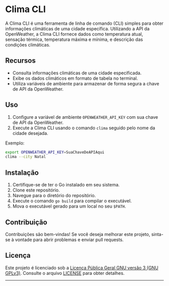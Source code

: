 # Clima CLI

A Clima CLI é uma ferramenta de linha de comando (CLI) simples para obter informações climáticas de uma cidade específica. Utilizando a API da OpenWeather, a Clima CLI fornece dados como temperatura atual, sensação térmica, temperatura máxima e mínima, e descrição das condições climáticas.

## Recursos

- Consulta informações climáticas de uma cidade especificada.
- Exibe os dados climáticos em formato de tabela no terminal.
- Utiliza variáveis de ambiente para armazenar de forma segura a chave de API da OpenWeather.

## Uso

1. Configure a variável de ambiente `OPENWEATHER_API_KEY` com sua chave de API da OpenWeather.
2. Execute a Clima CLI usando o comando `clima` seguido pelo nome da cidade desejada.

Exemplo:

```sh
export OPENWEATHER_API_KEY=SuaChaveDeAPIAqui
clima --city Natal
```

## Instalação

1. Certifique-se de ter o Go instalado em seu sistema.
2. Clone este repositório.
3. Navegue para o diretório do repositório.
4. Execute o comando `go build` para compilar o executável.
5. Mova o executável gerado para um local no seu `$PATH`.

## Contribuição

Contribuições são bem-vindas! Se você deseja melhorar este projeto, sinta-se à vontade para abrir problemas e enviar pull requests.

## Licença

Este projeto é licenciado sob a [Licença Pública Geral GNU versão 3 (GNU GPLv3)](LICENSE). Consulte o arquivo [LICENSE](LICENSE) para obter detalhes.

---